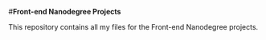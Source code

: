 #**Front-end Nanodegree Projects**

This repository contains all my files for the Front-end Nanodegree projects.